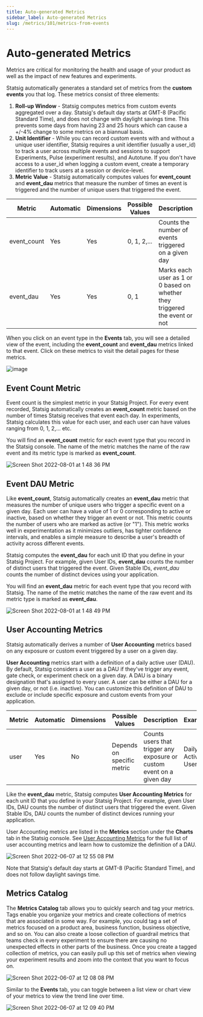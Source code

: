 ```yaml
---
title: Auto-generated Metrics
sidebar_label: Auto-generated Metrics
slug: /metrics/101/metrics-from-events
---
```


# Auto-generated Metrics
Metrics are critical for monitoring the health and usage of your product as well as the impact of new features and experiments. 

Statsig automatically generates a standard set of metrics from the **custom events** you that log. These metrics consist of three elements:
1. **Roll-up Window** - Statsig computes metrics from custom events aggregated over a day. Statsig's default day starts at GMT-8 (Pacific Standard Time), and does not change with daylight savings time. This prevents some days from having 23 and 25 hours which can cause a +/-4% change to some metrics on a biannual basis.
2. **Unit Identifier** - While you can record custom events with and without a unique user identifier, Statsig requires a unit identifier (usually a user_id) to track a user across multiple events and sessions to support Experiments, Pulse (experiment results), and Autotune. If you don't have access to a user_id when logging a custom event, create a temporary identifier to track users at a session or device-level. 
3. **Metric Value** - Statsig automatically computes values for **event_count** and **event_dau** metrics that measure the number of times an event is triggered and the number of unique users that triggered the event.  


| Metric      | Automatic | Dimensions | Possible Values            | Description                                                                |   Example                      |
| ----------- | --------- | ---------- | -------------------------- | -------------------------------------------------------------------------- | ------------------------------ |
| event_count | Yes       | Yes        | 0, 1, 2,...                | Counts the number of events triggered on a given day                       | Number of page views           |
| event_dau   | Yes       | Yes        | 0, 1                       | Marks each user as 1 or 0 based on whether they triggered the event or not | Unique users who viewed a page |


When you click on an event type in the **Events** tab, you will see a detailed view of the event, including the **event_count** and **event_dau** metrics linked to that event. Click on these metrics to visit the detail pages for these metrics. 

![image](https://user-images.githubusercontent.com/1315028/182260966-7b50660d-352f-4d84-9a16-7bd915983894.png)

## Event Count Metric
Event count is the simplest metric in your Statsig Project. For every event recorded, Statsig automatically creates an **event_count** metric based on the number of times Statsig receives that event each day. In experiments, Statsig calculates this value for each user, and each user can have values ranging from 0, 1, 2,... etc.

You will find an **event_count** metric for each event type that you record in the Statsig console. The name of the metric matches the name of the raw event and its metric type is marked as **event_count**. 

![Screen Shot 2022-08-01 at 1 48 36 PM](https://user-images.githubusercontent.com/1315028/182260179-a1bfc2b7-e6bf-4d5a-8c04-7acb344e5b35.gif)

## Event DAU Metric
Like **event_count**, Statsig automatically creates an **event_dau** metric that measures the number of unique users who trigger a specific event on a given day. Each user can have a value of 1 or 0 corresponding to active or inactive, based on whether they trigger an event or not. This metric counts the number of users who are marked as active (or "1"). This metric works well in experimentation as it minimizes outliers, has tighter confidence intervals, and enables a simple measure to describe a user's breadth of activity across different events.

Statsig computes the **event_dau** for each unit ID that you define in your Statsig Project. For example, given User IDs, **event_dau** counts the number of distinct users that triggered the event. Given Stable IDs, *event_dau* counts the number of distinct devices using your application.

You will find an **event_dau** metric for each event type that you record with Statsig. The name of the metric matches the name of the raw event and its metric type is marked as **event_dau**. 

![Screen Shot 2022-08-01 at 1 48 49 PM](https://user-images.githubusercontent.com/1315028/182260198-d8c9f508-e405-4451-81ef-6759636d8c38.gif)

## User Accounting Metrics
Statsig automatically derives a number of **User Accounting** metrics based on any exposure or custom event triggered by a user on a given day.

**User Accounting** metrics start with a definition of a daily active user (DAU). By default, Statsig considers a user as a DAU if they've trigger any event, gate check, or experiment check on a given day. A DAU is a binary designation that's assigned to every user. A user can be either a DAU for a given day, or not (i.e. inactive). You can customize this definition of DAU to exclude or include specific exposure and custom events from your application.

| Metric      | Automatic | Dimensions | Possible Values            | Description                                                                |   Example                      |
| ----------- | --------- | ---------- | -------------------------- | -------------------------------------------------------------------------- | ------------------------------ |
| user        | Yes       | No         | Depends on specific metric | Counts users that trigger any exposure or custom event on a given day         | Daily Active Users             |


Like the **event_dau** metric, Statsig computes **User Accounting Metrics** for each unit ID that you define in your Statsig Project. For example, given User IDs, DAU counts the number of distinct users that triggered the event. Given Stable IDs, DAU counts the number of distinct devices running your application.

User Accounting metrics are listed in the **Metrics** section under the **Charts** tab in the Statsig console. See [User Accounting Metrics](/metrics/201/user) for the full list of user accounting metrics and learn how to customize the definition of a DAU. 

![Screen Shot 2022-06-07 at 12 55 08 PM](https://user-images.githubusercontent.com/101903926/172470741-af6294d0-a84a-4630-80f8-827de7e0c03b.png)

Note that Statsig's default day starts at GMT-8 (Pacific Standard Time), and does not follow daylight savings time. 

## Metrics Catalog

The **Metrics Catalog** tab allows you to quickly search and tag your metrics. Tags enable you organize your metrics and create collections of metrics that are associated in some way. For example, you could tag a set of metrics focused on a product area, business function, business objective, and so on. You can also create a loose collection of guardrail metrics that teams check in every experiment to ensure there are causing no unexpected effects in other parts of the business. Once you create a tagged collection of metrics, you can easily pull up this set of metrics when viewing your experiment results and zoom into the context that you want to focus on. 

![Screen Shot 2022-06-07 at 12 08 08 PM](https://user-images.githubusercontent.com/101903926/172462680-68a6de4e-17bf-4b11-920d-6d7830551012.png)

 Similar to the **Events** tab, you can toggle between a list view or chart view of your metrics to view the trend line over time.  
 
 ![Screen Shot 2022-06-07 at 12 09 40 PM](https://user-images.githubusercontent.com/101903926/172462947-877bbcc7-46b3-45cd-ac57-d0dc2c949d7d.png)
